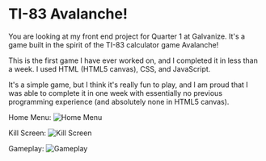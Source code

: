 # TI-83 Avalanche!

You are looking at my front end project for Quarter 1 at Galvanize. It's a game built in the spirit of the TI-83 calculator game Avalanche! 

This is the first game I have ever worked on, and I completed it in less than a week. I used HTML (HTML5 canvas), CSS, and JavaScript.

It's a simple game, but I think it's really fun to play, and I am proud that I was able to complete it in one week with essentially no previous programming experience (and absolutely none in HTML5 canvas).

Home Menu:
![Home Menu](../screenshots/homemenu.png?raw=true "Optional Title")



Kill Screen:
![Kill Screen](../screenshots/killscreen.png?raw=true "Optional Title")


Gameplay:
![Gameplay](../screenshots/gameplay.png?raw=true "Optional Title")

